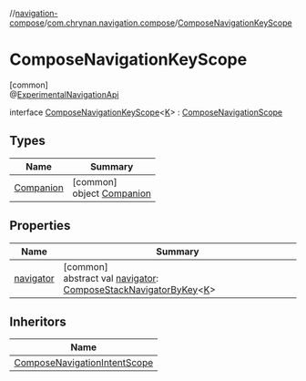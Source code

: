 //[navigation-compose](../../../index.md)/[com.chrynan.navigation.compose](../index.md)/[ComposeNavigationKeyScope](index.md)

# ComposeNavigationKeyScope

[common]\
@[ExperimentalNavigationApi](../-experimental-navigation-api/index.md)

interface [ComposeNavigationKeyScope](index.md)&lt;[K](index.md)&gt; : [ComposeNavigationScope](../-compose-navigation-scope/index.md)

## Types

| Name | Summary |
|---|---|
| [Companion](-companion/index.md) | [common]<br>object [Companion](-companion/index.md) |

## Properties

| Name | Summary |
|---|---|
| [navigator](navigator.md) | [common]<br>abstract val [navigator](navigator.md): [ComposeStackNavigatorByKey](../-compose-stack-navigator-by-key/index.md)&lt;[K](index.md)&gt; |

## Inheritors

| Name |
|---|
| [ComposeNavigationIntentScope](../-compose-navigation-intent-scope/index.md) |
